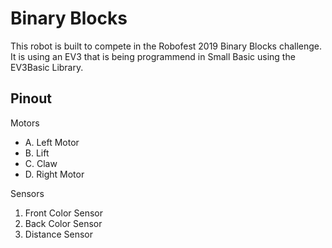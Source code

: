 # Binary Blocks
This robot is built to compete in the Robofest 2019 Binary Blocks challenge.
It is using an EV3 that is being programmend in Small Basic using the EV3Basic Library.

## Pinout
Motors

 - A. Left Motor 
 - B. Lift 
 - C. Claw 
 - D. Right Motor

Sensors
1. Front Color Sensor
2. Back  Color Sensor
3. Distance Sensor	